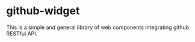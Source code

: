 # github-widget
This is a simple and general library of web components integrating github RESTful API.
